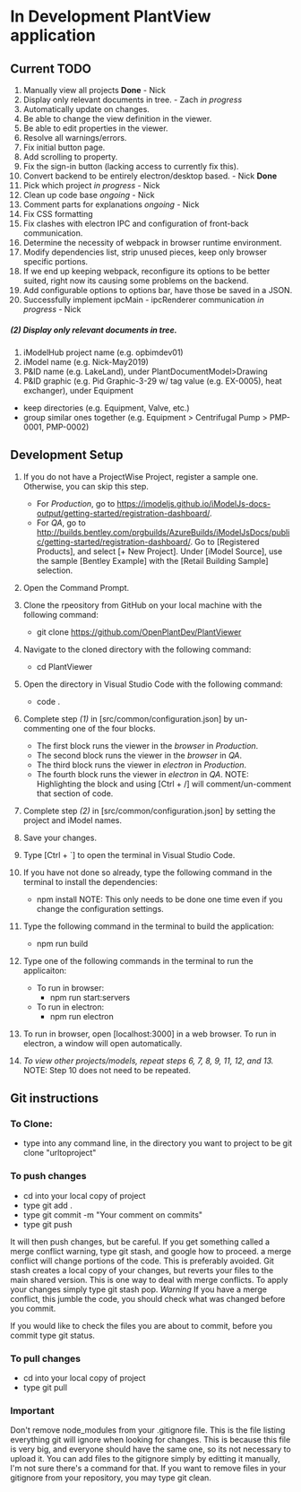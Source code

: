 # In Development PlantView application

## Current TODO
1. Manually view all projects **Done** - Nick
2. Display only relevant documents in tree. - Zach *in progress*
3. Automatically update on changes.
4. Be able to change the view definition in the viewer.
5. Be able to edit properties in the viewer.
6. Resolve all warnings/errors.
7. Fix initial button page.
8. Add scrolling to property.
9. Fix the sign-in button (lacking access to currently fix this).
10. Convert backend to be entirely electron/desktop based. - Nick **Done**
11. Pick which project *in progress* - Nick
12. Clean up code base *ongoing* - Nick
13. Comment parts for explanations *ongoing* - Nick
14. Fix CSS formatting
15. Fix clashes with electron IPC and configuration of front-back communication.
16. Determine the necessity of webpack in browser runtime environment.
17. Modify dependencies list, strip unused pieces, keep only browser specific portions.
18. If we end up keeping webpack, reconfigure its options to be better suited, right now its causing some problems on the backend.
19. Add configurable options to options bar, have those be saved in a JSON.
20. Successfully implement ipcMain - ipcRenderer communication *in progress* - Nick

##### (2) Display only relevant documents in tree.
1. iModelHub project name (e.g. opbimdev01)
2. iModel name (e.g. Nick-May2019)
3. P&ID name (e.g. LakeLand), under PlantDocumentModel>Drawing
4. P&ID graphic (e.g. Pid Graphic-3-29 w/ tag value (e.g. EX-0005), heat exchanger), under Equipment
- keep directories (e.g. Equipment, Valve, etc.)
- group similar ones together (e.g. Equipment > Centrifugal Pump > PMP-0001, PMP-0002)

## Development Setup

1.	If you do not have a ProjectWise Project, register a sample one. Otherwise, you can skip this step.
	- For *Production*, go to https://imodeljs.github.io/iModelJs-docs-output/getting-started/registration-dashboard/.
	- For *QA*, go to http://builds.bentley.com/prgbuilds/AzureBuilds/iModelJsDocs/public/getting-started/registration-dashboard/.
	Go to [Registered Products], and select [+ New Project].
	Under [iModel Source], use the sample [Bentley Example] with the [Retail Building Sample] selection.

2.	Open the Command Prompt.

3.	Clone the rpeository from GitHub on your local machine with the following command:
	*	git clone https://github.com/OpenPlantDev/PlantViewer

4.	Navigate to the cloned directory with the following command:
	*	cd PlantViewer

5.	Open the directory in Visual Studio Code with the following command:
	*	code .

6.	Complete step *(1)* in [src/common/configuration.json] by un-commenting one of the four blocks.
	- The first block runs the viewer in the *browser* in *Production*.
	- The second block runs the viewer in the *browser* in *QA*.
	- The third block runs the viewer in *electron* in *Production*.
	- The fourth block runs the viewer in *electron* in *QA*.
	NOTE: Highlighting the block and using [Ctrl + /] will comment/un-comment that section of code.

7.  Complete step *(2)* in [src/common/configuration.json] by setting the project and iModel names.

8.	Save your changes.

9.	Type [Ctrl + `] to open the terminal in Visual Studio Code.

10.	If you have not done so already, type the following command in the terminal to install the dependencies:
	*	npm install
	NOTE: This only needs to be done one time even if you change the configuration settings.

11.	Type the following command in the terminal to build the application:
	*	npm run build

12.	Type one of the following commands in the terminal to run the applicaiton:
	- To run in browser:
		*	npm run start:servers
	- To run in electron:
		*	npm run electron

13.	To run in browser, open [localhost:3000] in a web browser.
	To run in electron, a window will open automatically.

14.	*To view other projects/models, repeat steps 6, 7, 8, 9, 11, 12, and 13.*
	NOTE: Step 10 does not need to be repeated.

## Git instructions

### To Clone:
   - type into any command line, in the directory you want to project to be git clone "urltoproject"

### To push changes

   - cd into your local copy of project
   - type git add .
   - type git commit -m "Your comment on commits"
   - type git push

  It will then push changes, but be careful. If you get something called a merge conflict warning, type git stash, and google how to proceed. a merge conflict will change portions of the code. This is preferably avoided.
  Git stash creates a local copy of your changes, but reverts your files to the main shared version. This is one way to deal with merge conflicts. To apply your changes simply type git stash pop.
  *Warning* If you have a merge conflict, this jumble the code, you should check what was changed before you commit.

  If you would like to check the files you are about to commit, before you commit type git status.

### To pull changes

  - cd into your local copy of project
  - type git pull

### Important
Don't remove node_modules from your .gitignore file. This is the file listing everything git will ignore
when looking for changes. This is because this file is very big, and everyone should have the same one, so its not necessary to upload it.
You can add files to the gitignore simply by editting it manually, I'm not sure there's a command for that. If you want to remove files in your gitignore from your repository, you may type git clean.
